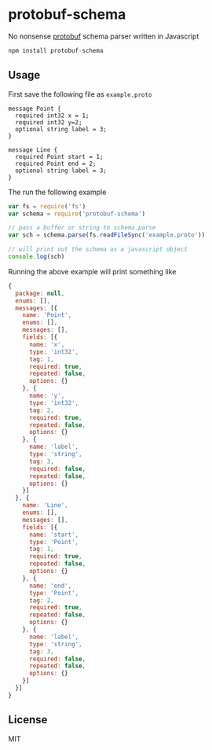 # protobuf-schema

No nonsense [protobuf](https://code.google.com/p/protobuf/) schema parser written in Javascript

``` js
npm install protobuf-schema
```

## Usage

First save the following file as `example.proto`

```
message Point {
  required int32 x = 1;
  required int32 y=2;
  optional string label = 3;
}

message Line {
  required Point start = 1;
  required Point end = 2;
  optional string label = 3;
}
```

The run the following example

``` js
var fs = require('fs')
var schema = require('protobuf-schema')

// pass a buffer or string to schema.parse
var sch = schema.parse(fs.readFileSync('example.proto'))

// will print out the schema as a javascript object
console.log(sch)
```

Running the above example will print something like

``` js
{
  package: null,
  enums: [],
  messages: [{
    name: 'Point',
    enums: [],
    messages: [],
    fields: [{
      name: 'x',
      type: 'int32',
      tag: 1,
      required: true,
      repeated: false,
      options: {}
    }, {
      name: 'y',
      type: 'int32',
      tag: 2,
      required: true,
      repeated: false,
      options: {}
    }, {
      name: 'label',
      type: 'string',
      tag: 3,
      required: false,
      repeated: false,
      options: {}
    }]
  }, {
    name: 'Line',
    enums: [],
    messages: [],
    fields: [{
      name: 'start',
      type: 'Point',
      tag: 1,
      required: true,
      repeated: false,
      options: {}
    }, {
      name: 'end',
      type: 'Point',
      tag: 2,
      required: true,
      repeated: false,
      options: {}
    }, {
      name: 'label',
      type: 'string',
      tag: 3,
      required: false,
      repeated: false,
      options: {}
    }]
  }]
}
```

## License

MIT